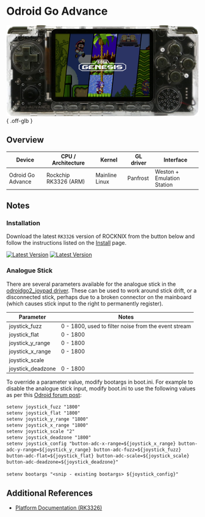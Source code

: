 # Odroid Go Advance

![](../../_inc/images/devices/hardkernel-odroid-go-advance.png){ .off-glb }

## Overview

| Device | CPU / Architecture | Kernel | GL driver | Interface |
| -- | -- | -- | -- | -- |
|  Odroid Go Advance | Rockchip RK3326 (ARM) | Mainline Linux | Panfrost | Weston + Emulation Station |

## Notes

### Installation

Download the latest `RK3326` version of ROCKNIX from the button below and follow the instructions listed on the [Install](../../../play/install/) page.

[![Latest Version](https://img.shields.io/github/release/JustEnoughLinuxOS/distribution.svg?labelColor=111111&color=FF5555&label=Latest&style=flat#only-light)](https://github.com/ROCKNIX/distribution/releases/latest)
[![Latest Version](https://img.shields.io/github/release/JustEnoughLinuxOS/distribution.svg?labelColor=dddddd&color=FF5555&label=Latest&style=flat#only-dark)](https://github.com/ROCKNIX/distribution/releases/latest)

### Analogue Stick

There are several parameters available for the analogue stick in the [odroidgo2_joypad driver](https://github.com/hardkernel/linux/blob/73c2cbdb49d240c408bd16a717215c1d4bed529f/drivers/input/joystick/odroidgo2-joypad.c). These can be used to work around stick drift, or a disconnected stick, perhaps due to a broken connector on the mainboard (which causes stick input to the right to permanently register).

| Parameter | Notes |
| -- | -- |
| joystick_fuzz | 0 - 1800, used to filter noise from the event stream |
| joystick_flat | 0 - 1800 |
| joystick_y_range | 0 - 1800 |
| joystick_x_range | 0 - 1800 |
| joystick_scale | |
| joystick_deadzone | 0 - 1800 |

To override a parameter value, modify bootargs in boot.ini. For example to disable the analogue stick input, modify boot.ini to use the following values as per this [Odroid forum post](https://forum.odroid.com/viewtopic.php?p=307850&sid=99d227d2c69e6eb1d67dc10ac44d969b#p307850):
```
setenv joystick_fuzz "1800"
setenv joystick_flat "1800"
setenv joystick_y_range "1800"
setenv joystick_x_range "1800"
setenv joystick_scale "2"
setenv joystick_deadzone "1800"
setenv joystick_config "button-adc-x-range=${joystick_x_range} button-adc-y-range=${joystick_y_range} button-adc-fuzz=${joystick_fuzz} button-adc-flat=${joystick_flat} button-adc-scale=${joystick_scale} button-adc-deadzone=${joystick_deadzone}"

setenv bootargs "<snip - existing bootargs> ${joystick_config}"
```

## Additional References

- [Platform Documentation (RK3326)](https://github.com/ROCKNIX/distribution/blob/main/documentation/PER_DEVICE_DOCUMENTATION/RK3326)